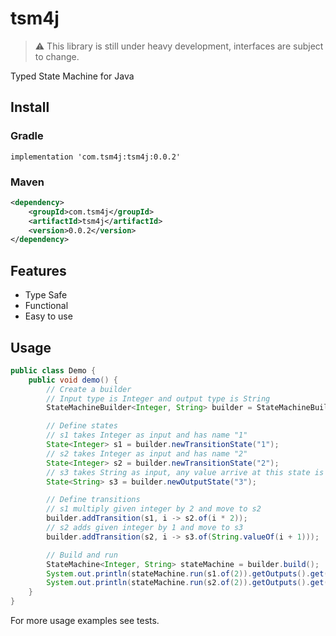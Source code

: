 # tsm4j
> :warning: This library is still under heavy development, interfaces are subject to change.

Typed State Machine for Java

## Install

### Gradle
```
implementation 'com.tsm4j:tsm4j:0.0.2'
```

### Maven
```xml
<dependency>
    <groupId>com.tsm4j</groupId>
    <artifactId>tsm4j</artifactId>
    <version>0.0.2</version>
</dependency>
```

## Features
- Type Safe
- Functional
- Easy to use

## Usage

```java
public class Demo {
    public void demo() {
        // Create a builder
        // Input type is Integer and output type is String
        StateMachineBuilder<Integer, String> builder = StateMachineBuilder.create("demo");

        // Define states
        // s1 takes Integer as input and has name "1"
        State<Integer> s1 = builder.newTransitionState("1");
        // s2 takes Integer as input and has name "2"
        State<Integer> s2 = builder.newTransitionState("2");
        // s3 takes String as input, any value arrive at this state is considered as an output
        State<String> s3 = builder.newOutputState("3");  

        // Define transitions
        // s1 multiply given integer by 2 and move to s2
        builder.addTransition(s1, i -> s2.of(i * 2));
        // s2 adds given integer by 1 and move to s3
        builder.addTransition(s2, i -> s3.of(String.valueOf(i + 1)));

        // Build and run
        StateMachine<Integer, String> stateMachine = builder.build();
        System.out.println(stateMachine.run(s1.of(2)).getOutputs().get(0));  // 2 * 2 + 1 = 5
        System.out.println(stateMachine.run(s2.of(2)).getOutputs().get(0));  // 2 + 1 = 3
    }
}
```

For more usage examples see tests.
